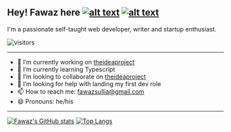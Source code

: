 ## Hey! Fawaz here [![alt text][1.1]][1] [![alt text][6.1]][6]

I'm a passionate self-taught web developer, writer and startup enthusiast. 

![visitors](https://visitor-badge.glitch.me/badge?page_id=fsullia13)

***
<!-- Please don't remove this: Grab your social icons from https://github.com/carlsednaoui/gitsocial -->

<!-- display the social media buttons in your README -->




<!-- links to social media icons -->
<!-- no need to change these -->

<!-- icons with padding -->

[1.1]: http://i.imgur.com/tXSoThF.png (twitter icon with padding)
[6.1]: http://i.imgur.com/0o48UoR.png (github icon with padding)




<!-- links to your social media accounts -->
<!-- update these accordingly -->

[1]: http://www.twitter.com/realfawazsullia
[6]: http://www.github.com/fawazsullia


- 🔭 I’m currently working on [theideaproject](https://github.com/fawazsullia/the-idea-project)
- 🌱 I’m currently learning Typescript
- 👯 I’m looking to collaborate on [theideaproject](https://github.com/fawazsullia/the-idea-project)
- 🤔 I’m looking for help with landing my first dev role
- 📫 How to reach me: fawazsullia@gmail.com
- 😄 Pronouns: he/his

***

[![Fawaz's GitHub stats](https://github-readme-stats.vercel.app/api?username=fawazsullia&show_icons=true&theme=dracula)](https://github.com/fawazsullia/github-readme-stats) [![Top Langs](https://github-readme-stats.vercel.app/api/top-langs/?username=fawazsullia&layout=compact)](https://github.com/fawazsullia/github-readme-stats)




